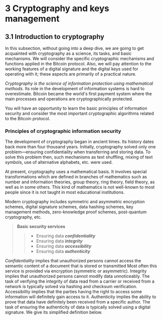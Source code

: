 # 3 Cryptography and keys management
## 3.1 Introduction to cryptography
In this subsection, without going into a deep dive, we are going to get acquainted with cryptography as a science, its 
tasks, and basic mechanisms. We will consider the specific cryptographic mechanisms and functions applied in the Bitcoin 
protocol. Also, we will pay attention to the working features of a digital signature and the digital keys used for 
operating with it; these aspects are primarily of a practical nature.

*Cryptography is the science of information protection using mathematical methods*. Its role in the development of 
information systems is hard to overestimate. Bitcoin became the world's first payment system where the main processes 
and operations are cryptographically protected.

You will have an opportunity to learn the basic principles of information security and consider the most important 
cryptographic algorithms related to the Bitcoin protocol.

### Principles of cryptographic information security
The development of cryptography began in ancient times. Its history dates back more than four thousand years. Initially, 
cryptography solved only one problem—ensuring confidentiality when transferring and storing data. To solve this problem 
then, such mechanisms as text shuffling, mixing of text symbols, use of alternative alphabets, etc. were used.

At present, cryptography uses a mathematical basis. It involves special transformations which are defined in branches of 
mathematics such as number and information theories, group theory, ring theory, field theory, as well as in some others. 
This kind of mathematics is not well-known to most people since it is not taught in most educational institutions.

Modern cryptography includes symmetric and asymmetric encryption schemes, digital signature schemes, data hashing 
schemes, key management methods, zero-knowledge proof schemes, post-quantum cryptography, etc.

> **Basic security services**
>> * Ensuring data ***confidentiality***
>> * Ensuring data ***integrity***
>> * Ensuring data ***accessibility***
>> * Ensuring data ***authenticity***

*Confidentiality* implies that unauthorized persons cannot access the semantic content of a document that is stored or 
transmitted Most often this service is provided via encryption (symmetric or asymmetric).
Integrity implies that unauthorized persons cannot modify data unnoticeably. The task of verifying the integrity of data read from a carrier or received from a network is typically solved via hashing and checksum verification.
Accessibility implies that the parties having the right to access some information will definitely gain access to it.
Authenticity implies the ability to prove that data have definitely been received from a specific author. The task of ensuring the authenticity of data is typically solved using a digital signature. We give its simplified definition below.
